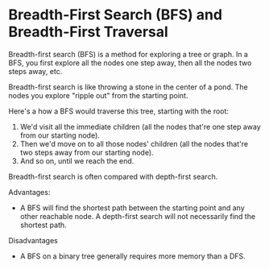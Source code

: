 # Breadth-First Search (BFS) and Breadth-First Traversal

Breadth-first search (BFS) is a method for exploring a tree or graph. In a BFS, you first explore all the nodes one 
step away, then all the nodes two steps away, etc.

Breadth-first search is like throwing a stone in the center of a pond. The nodes you explore "ripple out" from the 
starting point.

Here's a how a BFS would traverse this tree, starting with the root: 
1. We'd visit all the immediate children (all the nodes that're one step away from our starting node).
2. Then we'd move on to all those nodes' children (all the nodes that're two steps away from our starting node).
3. And so on, until we reach the end.

Breadth-first search is often compared with depth-first search.

Advantages:
* A BFS will find the shortest path between the starting point and any other reachable node. A depth-first search will 
not necessarily find the shortest path.

Disadvantages
* A BFS on a binary tree generally requires more memory than a DFS.
